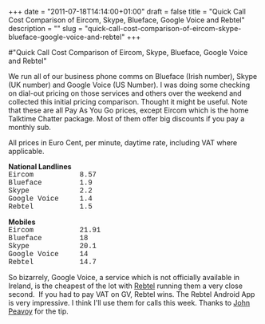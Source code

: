 +++
date = "2011-07-18T14:14:00+01:00"
draft = false
title = "Quick Call Cost Comparison of Eircom, Skype, Blueface, Google Voice and Rebtel"
description = ""
slug = "quick-call-cost-comparison-of-eircom-skype-blueface-google-voice-and-rebtel"
+++

#"Quick Call Cost Comparison of Eircom, Skype, Blueface, Google Voice and Rebtel"


 <p>We run all of our business phone comms on Blueface (Irish number), Skype (UK number) and Google Voice (US Number). I was doing some checking on dial-out pricing on those services and others over the weekend and collected this initial pricing comparison. Thought it might be useful. Note that these are all Pay As You Go prices, except Eircom which is the home Talktime Chatter package. Most of them offer big discounts if you pay a monthly sub.</p>
<p />
<div>All prices in Euro Cent, per minute, daytime rate, including VAT where applicable.</div>
<p />
<div><strong>National Landlines</strong></div>
<div><span style="font-family: courier new, monospace;">Eircom &nbsp; &nbsp; &nbsp; &nbsp; &nbsp; 8.57</span></div>
<div><span style="font-family: courier new, monospace;">Blueface &nbsp; &nbsp; &nbsp; &nbsp; 1.9</span></div>
<div><span style="font-family: courier new, monospace;">Skype &nbsp; &nbsp; &nbsp; &nbsp; &nbsp; &nbsp;2.2</span></div>
<div><span style="font-family: courier new, monospace;">Google Voice &nbsp; &nbsp; 1.4</span></div>
<div><span style="font-family: courier new, monospace;">Rebtel &nbsp; &nbsp; &nbsp; &nbsp; &nbsp; 1.5</span></div>
<p />
<div><strong>Mobiles</strong><br />
<div>
<div><span style="font-family: courier new, monospace;">Eircom &nbsp; &nbsp; &nbsp; &nbsp; &nbsp; 21.91</span></div>
<div><span style="font-family: courier new, monospace;">Blueface &nbsp; &nbsp; &nbsp; &nbsp; 18</span></div>
<div><span style="font-family: courier new, monospace;">Skype &nbsp; &nbsp; &nbsp; &nbsp; &nbsp; &nbsp;20.1</span></div>
<div><span style="font-family: courier new, monospace;">Google Voice &nbsp; &nbsp; 14</span></div>
<div><span style="font-family: courier new, monospace;">Rebtel &nbsp; &nbsp; &nbsp; &nbsp; &nbsp; 14.7</span></div>
</div>
<p />
<div>So bizarrely, Google Voice, a service which is not officially available in Ireland, is the cheapest of the lot with <a href="http://www.rebtel.com/">Rebtel</a> running them a very close second. &nbsp;If you had to pay VAT on GV, Rebtel wins. The Rebtel Android App is very impressive. I think I'll use them for calls this week. Thanks to <a href="https://twitter.com/#!/johnpeavoy">John Peavoy</a> for the tip.</div>
<p />
<p />
<p />
</div>
 